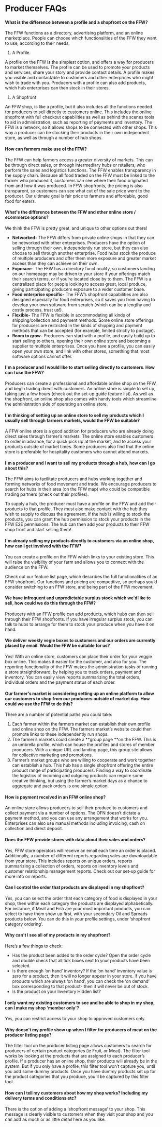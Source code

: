 # Producer FAQs

#### What is the difference between a profile and a shopfront on the FFW?

The FFW functions as a directory, advertising platform, and an online marketplace. People can choose which functionalities of the FFW they want to use, according to their needs.

1. A Profile.

A profile on the FFW is the simplest option, and offers a way for producers to market themselves. The profile can be used to promote your products and services, share your story and provide contact details. A profile makes you visible and contactable to customers and other enterprises who might wish to trade with you. Producers with a profile can also add products, which hub enterprises can then stock in their stores.

1. A Shopfront

An FFW shop, is like a profile, but it also includes all the functions needed for producers to sell directly to customers online. This includes the online shopfront with full checkout capabilities as well as behind the scenes tools to aid in administration, such as reporting of payments and inventory. The FFW is a network, so it allows shops to be connected with other shops. This way a producer can be stocking their products in their own independent store, as well as through a number of hub shops.

#### How can farmers make use of the FFW?

The FFW can help farmers access a greater diversity of markets. This can be through direct sales, or through intermediary hubs or retailers, who perform the sales and logistics functions. The FFW enables transparency in the supply chain. Because all food traded on the FFW must be linked to the farmer who produced it, customers can see where their food originated from and how it was produced. In FFW shopfronts, the pricing is also transparent, so customers can see what cut of the sale price went to the producer. Our ultimate goal is fair price to farmers and affordable, good food for eaters.

#### What's the difference between the FFW and other online store / ecommerce options?

We think the FFW is pretty great, and unique to other options out there!

* **Networked-**
  The FFW differs from private online shops in that they can be networked with other enterprises. Producers have the option of selling through their own, independently run store, but they can also choose to sell through another enterprise. Food hubs stock the produce of multiple producers and offer them more exposure and greater market access than they can achieve on their own.
* **Exposure-**
  The FFW has a directory functionality, so customers landing on our homepage may be driven to your store if your offerings match their search terms, or if you’re located close by to them. The FFW is a centralized place for people looking to access great, local produce, giving participating producers exposure to a wider customer base.
* **Food enterprise specific-**
  The FFW’s shopfront capabilities are also designed especially for food enterprises, so it saves you from having to develop your own software from scratch \(which can be a lengthy and costly process, trust us!\).
* **Flexible-**
  The FFW is flexible in accommodating all kinds of shipping/collection and payment methods. Some online store offerings for producers are restricted in the kinds of shipping and payment methods that can be accepted \(for example, limited strictly to postage\).
* **Room to grow-**
  Producers can start with a profile, and easily build up to start selling to others, opening their own online store and becoming a supplier to multiple enterprises. Once you have a profile, you can easily open your own store, and link with other stores, something that most software options cannot offer.

#### I'm a producer and I would like to start selling directly to customers. How can I use the FFW?

Producers can create a professional and affordable online shop on the FFW, and begin trading direct with customers. An online store is simple to set up, taking just a few hours \(check out the set-up guide feature list\). As well as the shopfront, an online shop also comes with handy tools which streamline the administration side of operating an online store.

#### I'm thinking of setting up an online store to sell my products which I usually sell through farmers markets, would the FFW be suitable?

A FFW online store is a good addition for producers who are already doing direct sales through farmer’s markets. The online store enables customers to order in advance, for a quick pick up at the market, and to access your products outside of market times. Some producers also find that the online store is preferable for hospitality customers who cannot attend markets.

#### I'm a producer and I want to sell my products through a hub, how can I go about this?

The FFW aims to facilitate producers and hubs working together and forming networks of food movement and trade. We encourage producers to search for hubs in their area \(on the FFW map\) who could be compatible trading partners \(check out their profiles\).

To supply a hub, the producer must have a profile on the FFW and add their products to that profile. They must also make contact with the hub they wish to supply to discuss the agreement. If the hub is willing to stock the products, you can grant the hub permission to stock your products in the FFW E2E permissions. The hub can then add your products to their FFW shop front and start selling them!

#### I'm already selling my products directly to customers via an online shop, how can I get involved with the FFW?

You can create a profile on the FFW which links to your existing store. This will raise the visibility of your farm and allows you to connect with the audience on the FFW.

Check out our feature list page, which describes the full functionalities of an FFW shopfront. Our functions and pricing are competitive, so perhaps you’d consider switching to an FFW store, and being part of the FFW movement.

#### We have infrequent and unpredictable surplus stock which we'd like to sell, how could we do this through the FFW?

Producers with an FFW profile can add products, which hubs can then sell through their FFW shopfronts. If you have irregular surplus stock, you can talk to hubs to arrange for them to stock your produce when you have it on hand.

#### We deliver weekly vegie boxes to customers and our orders are currently placed by email. Would the FFW be suitable for us?

Yes! With an online store, customers can place their order for your veggie box online. This makes it easier for the customer, and also for you. The reporting functionality of the FFW makes the administration tasks of running a store straightforward, by helping you to track orders, payment and inventory. You can easily view reports summarizing the total orders, individual orders and the payment status of each order.

#### Our farmer's market is considering setting up an online platform to allow our customers to shop from our producers outside of market day. How could we use the FFW to do this?

There are a number of potential paths you could take:

1. Each farmer within the farmers market can establish their own profile and online shop on the FFW. The farmers market’s website could then promote links to these independently run shops.
2. The farmer’s markets could create a **group page **on the FFW. This is an umbrella profile, which can house the profiles and stores of member producers. With a unique URL and landing page, this group site allows for collective marketing and promotions.
3. Farmer’s market groups who are willing to cooperate and work together can establish a hub. This hub has a single shopfront offering the entire product range of participating producers. Finding a way to coordinate the logistics of incoming and outgoing products can require some creative thinking, but using the farmer’s market days as a chance to aggregate and pack orders is one simple option.

#### How is payment received in an FFW online shop?

An online store allows producers to sell their produce to customers and collect payment via a number of options. The OFN doesn’t dictate a payment method, and you can use any arrangement that works for you. Enterprises can also use manual methods including invoicing, cash on collection and direct deposit.

#### Does the FFW provide stores with data about their sales and orders?

Yes, FFW store operators will receive an email each time an order is placed. Additionally, a number of different reports regarding sales are downloadable from your store. This includes reports on unique orders, reports summarizing a collection of orders, reports on inventory levels and  customer relationship management reports. Check out our set-up guide for more info on reports.

#### Can I control the order that products are displayed in my shopfront?

Yes, you can select the order that each category of food is displayed in your shop, then within each category the products are displayed alphabetically. For instance, if Meat and Fish are your most important products, you can select to have them show up first, with your secondary Oil and Spreads products below. You can do this in  your profile settings, under ‘shopfront category ordering’.

#### Why can't I see all of my products in my shopfront?

Here’s a few things to check:

* Has the product been added to the order cycle? Open the order cycle and double check that all tick boxes next to your products have been selected.
* Is there enough ‘on hand’ inventory? If the ‘on hand’ inventory value is zero for a product, then it will no longer appear in your store. If you have products which are always ‘on hand’, you can check the ‘on demand’ box corresponding to that product- then it will never be out of stock.
* Is the product on your Inventory Hidden list?

#### I only want my existing customers to see and be able to shop in my shop, can I make my shop 'member only'?

Yes, you can restrict access to your shop to approved customers only.

#### Why doesn't my profile show up when I filter for producers of meat on the producer listing page?

The filter tool on the producer listing page allows customers to search for producers of certain product categories \(ie Fruit, or Meat\). The filter tool works by looking at the products that are assigned to each producer’s profile. If a producer has an online shop, their products will already be in the system. But if you only have a profile, this filter tool won’t capture you, until you add some dummy products. Once you have dummy products set up for the product categories that you produce, you’ll be captured by this filter tool.

#### How can I tell my customers about how my shop works? Including my delivery terms and conditions etc?

There is the option of adding a ‘shopfront message’ to your shop. This message is clearly visible to customers when they visit your shop and you can add as much or as little detail here as you like. 



